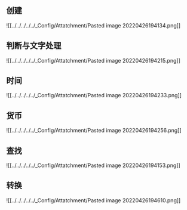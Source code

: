 ## 创建

![[../../../../../_Config/Attatchment/Pasted image 20220426194134.png]]

## 判断与文字处理

![[../../../../../_Config/Attatchment/Pasted image 20220426194215.png]]

## 时间

![[../../../../../_Config/Attatchment/Pasted image 20220426194233.png]]

## 货币

![[../../../../../_Config/Attatchment/Pasted image 20220426194256.png]]

## 查找

![[../../../../../_Config/Attatchment/Pasted image 20220426194153.png]]

## 转换

![[../../../../../_Config/Attatchment/Pasted image 20220426194610.png]]


